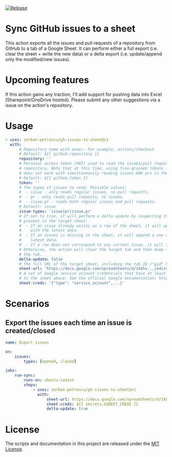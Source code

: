 [![Release](https://github.com/serban-petrescu/gh-issues-to-sheet/actions/workflows/release.yml/badge.svg)](https://github.com/serban-petrescu/gh-issues-to-sheet/actions/workflows/release.yml)

# Sync GitHub issues to a sheet

This action exports all the issues and pull requests of a repository from GitHub to a tab of a Google Sheet. It can perform either a full export (i.e. clear the sheet + write the new data) or a delta export (i.e. update/append only the modified/new issues).

# Upcoming features

If this action gains any traction, I'll add support for pushing data into Excel (Sharepoint/OneDrive hosted). Please submit any other suggestions via a issue on the action's repository.

# Usage

<!-- start usage -->

```yaml
- uses: serban-petrescu/gh-issues-to-sheet@v1
  with:
      # Repository name with owner. For example, actions/checkout
      # Default: ${{ github.repository }}
      repository: ''
      # Personal access token (PAT) used to read the issues/pull requests of the given
      # repository. Note that at this time, using fine-grained tokens (GitHub beta)
      # does not work with simultaneously reading issues AND prs in the same run.
      # Default: ${{ github.token }}
      token: ''
      # The types of issues to read. Possible values:
      #  - issue - only reads regular issues, no pull requests.
      #  - pr - only reads pull requests, no issues.
      #  - issue,pr - reads both regular issues and pull requests.
      # Default: issue
      issue-types: 'issue|pr|issue,pr'
      # If set to true, it will perform a delta update by inspecting the data already
      # present in the target sheet:
      #  - If an issue already exists as a row of the sheet, it will update the row
      #    with the latest data.
      #  - If an issues is missing in the sheet, it will append a new row with the
      #    latest data.
      #  - If a row does not correspond to any current issue, it will skip it.
      # Otherwise, the action will clear the target tab and then dump the issues in
      # the tab.
      delta-update: false
      # The full URL of the target sheet, including the tab ID ("gid" hash param).
      sheet-url: 'https://docs.google.com/spreadsheets/d/1kkhx.../edit#gid=0'
      # A set of Google service account credentials that have at least Editor access
      # to the sheet above. See the official Google documentation: https://developers.google.com/workspace/guides/create-credentials#service-account.
      sheet-creds: '{"type": "service_account",...}'
```

<!-- end usage -->

# Scenarios

## Export the issues each time an issue is created/closed

```yaml
name: Export issues

on:
    issues:
        types: [opened, closed]

jobs:
    run-sync:
        runs-on: ubuntu-latest
        steps:
            - uses: serban-petrescu/gh-issues-to-sheet@v1
              with:
                  sheet-url: https://docs.google.com/spreadsheets/d/1kkhxNIh7Q5ALvlDRarB5RfU_2p57IE0FRnJhQxDiw2w/edit#gid=843890819
                  sheet-creds: ${{ secrets.GSHEET_CREDS }}
                  delta-update: true

```

# License

The scripts and documentation in this project are released under the [MIT License](LICENSE).
